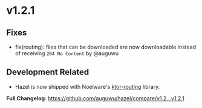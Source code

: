 # v1.2.1

## Fixes
- fix(routing): files that can be downloaded are now downloadable instead of receiving `204 No Content` by @auguwu

## Development Related
- Hazel is now shipped with Noelware's [ktor-routing](https://ktor.noelware.org) library.

**Full Changelog**: https://github.com/auguwu/hazel/compare/v1.2...v1.2.1
